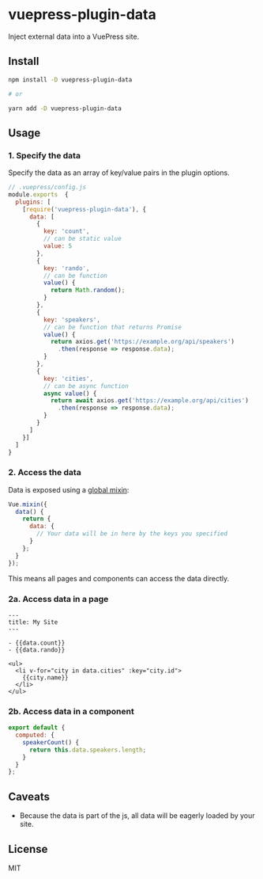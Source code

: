 # vuepress-plugin-data

Inject external data into a VuePress site.

## Install

```bash
npm install -D vuepress-plugin-data

# or

yarn add -D vuepress-plugin-data
```

## Usage

### 1. Specify the data

Specify the data as an array of key/value pairs in the plugin options.

```js
// .vuepress/config.js
module.exports  {
  plugins: [
    [require('vuepress-plugin-data'), {
      data: [
        {
          key: 'count',
          // can be static value
          value: 5
        },
        {
          key: 'rando',
          // can be function
          value() {
            return Math.random();
          }
        },
        {
          key: 'speakers',
          // can be function that returns Promise
          value() {
            return axios.get('https://example.org/api/speakers')
              .then(response => response.data);
          }
        },
        {
          key: 'cities',
          // can be async function
          async value() {
            return await axios.get('https://example.org/api/cities')
              .then(response => response.data);
          }
        }
      ]
    }]
  ]
}
```

### 2. Access the data

Data is exposed using a [global mixin](https://vuejs.org/v2/guide/mixins.html#Global-Mixin):

```js
Vue.mixin({
  data() {
    return {
      data: {
        // Your data will be in here by the keys you specified
      }
    };
  }
});
```

This means all pages and components can access the data directly.

### 2a. Access data in a page

```text
---
title: My Site
---

- {{data.count}}
- {{data.rando}}

<ul>
  <li v-for="city in data.cities" :key="city.id">
    {{city.name}}
  </li>
</ul>
```

### 2b. Access data in a component

```js
export default {
  computed: {
    speakerCount() {
      return this.data.speakers.length;
    }
  }
};
```

## Caveats

- Because the data is part of the js, all data will be eagerly loaded by your site.

## License

MIT

